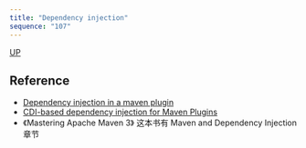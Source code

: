 ```yaml
---
title: "Dependency injection"
sequence: "107"
---
```


[UP](/maven-index.html)


## Reference

- [Dependency injection in a maven plugin](https://stackoverflow.com/questions/22136211/dependency-injection-in-a-maven-plugin)
- [CDI-based dependency injection for Maven Plugins](https://blogs.itemis.com/en/cdi-based-dependency-injection-for-maven-plugins)
- 《Mastering Apache Maven 3》 这本书有 Maven and Dependency Injection 章节
